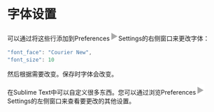 # 字体设置

可以通过将这些行添加到Preferences![▶](images/right.svg)Settings的右侧窗口来更改字体：

~~~js
"font_face": "Courier New",
"font_size": 10

~~~

然后根据需要改变。保存时字体会改变。

在Sublime Text中可以自定义很多东西。您可以通过浏览Preferences![▶](images/right.svg)Settings的左侧窗口来查看要更改的其他设置。